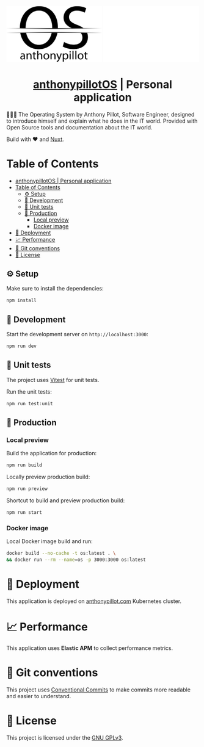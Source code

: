 <div align="center">

<img src="https://raw.githubusercontent.com/anthonypillot/assets/main/logo/svg/logo_anthonypillotOS_black.svg" alt="logo_anthonypillotOS_black" width="250"/>
<img src="https://raw.githubusercontent.com/anthonypillot/assets/main/logo/svg/logo_anthonypillotOS_white.svg" alt="logo_anthonypillotOS_black" width="250"/>

# [anthonypillotOS](https://anthonypillot.com) | Personal application

</div>

👨🏻‍💻 The Operating System by Anthony Pillot, Software Engineer, designed to introduce himself and explain what he does in the IT world. Provided with Open Source tools and documentation about the IT world.

Build with ❤️ and [Nuxt](https://nuxt.com).

# Table of Contents

- [anthonypillotOS | Personal application](#anthonypillotos--personal-application)
- [Table of Contents](#table-of-contents)
  - [⚙️ Setup](#️-setup)
  - [🚧 Development](#-development)
  - [🧪 Unit tests](#-unit-tests)
  - [🚀 Production](#-production)
    - [Local preview](#local-preview)
    - [Docker image](#docker-image)
- [🚀 Deployment](#-deployment)
- [📈 Performance](#-performance)
- [🌳 Git conventions](#-git-conventions)
- [📜 License](#-license)

## ⚙️ Setup

Make sure to install the dependencies:

```bash
npm install
```

## 🚧 Development

Start the development server on `http://localhost:3000`:

```bash
npm run dev
```

## 🧪 Unit tests

The project uses [Vitest](https://vitest.dev/) for unit tests.

Run the unit tests:

```bash
npm run test:unit
```

## 🚀 Production

### Local preview

Build the application for production:

```bash
npm run build
```

Locally preview production build:

```bash
npm run preview
```

Shortcut to build and preview production build:

```bash
npm run start
```

### Docker image

Local Docker image build and run:

```bash
docker build --no-cache -t os:latest . \
&& docker run --rm --name=os -p 3000:3000 os:latest
```

# 🚀 Deployment

This application is deployed on [anthonypillot.com](https://anthonypillot.com) Kubernetes cluster.

# 📈 Performance

This application uses **Elastic APM** to collect performance metrics.

# 🌳 Git conventions

This project uses [Conventional Commits](https://www.conventionalcommits.org/en/v1.0.0/) to make commits more readable and easier to understand.

# 📜 License

This project is licensed under the [GNU GPLv3](https://choosealicense.com/licenses/gpl-3.0/).
